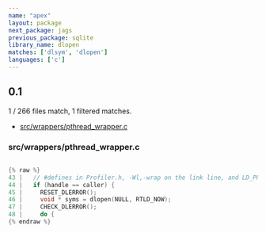 ```yaml
---
name: "apex"
layout: package
next_package: jags
previous_package: sqlite
library_name: dlopen
matches: ['dlsym', 'dlopen']
languages: ['c']
---
```

## 0.1
1 / 266 files match, 1 filtered matches.

 - [src/wrappers/pthread_wrapper.c](#srcwrapperspthread_wrapperc)

### src/wrappers/pthread_wrapper.c

```c

{% raw %}
43 |   // #defines in Profiler.h, -Wl,-wrap on the link line, and LD_PRELOAD.
44 |   if (handle == caller) {
45 |     RESET_DLERROR();
46 |     void * syms = dlopen(NULL, RTLD_NOW);
47 |     CHECK_DLERROR();
48 |     do {
{% endraw %}

```